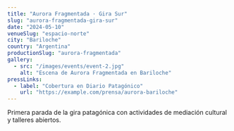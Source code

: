 ```yaml
---
title: "Aurora Fragmentada · Gira Sur"
slug: "aurora-fragmentada-gira-sur"
date: "2024-05-10"
venueSlug: "espacio-norte"
city: "Bariloche"
country: "Argentina"
productionSlug: "aurora-fragmentada"
gallery:
  - src: "/images/events/event-2.jpg"
    alt: "Escena de Aurora Fragmentada en Bariloche"
pressLinks:
  - label: "Cobertura en Diario Patagónico"
    url: "https://example.com/prensa/aurora-bariloche"
---
```


Primera parada de la gira patagónica con actividades de mediación cultural y talleres abiertos.
